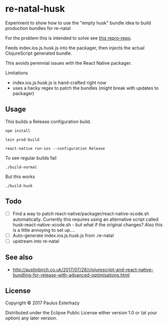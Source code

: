 # re-natal-husk

Experiment to show how to use the "empty husk" bundle idea to build production bundles for re-natal

For the problem this is intended to solve see [this repro-repo](https://github.com/jeaye/react-native-packager-bug).

Feeds index.ios.js.husk.js into the packager, then injects the actual ClojureScript generated bundle.

This avoids perennial issues with the React Native packager.

Limitations

- index.ios.js.husk.js is hand-crafted right now
- uses a hacky regex to patch the bundles (might break with updates to packager)

## Usage

This builds a Release configuration build.

```
npm install

lein prod-build

react-native run-ios --configuration Release
```

To see regular builds fail

```
./build-normal
```

But this works

```
./build-husk
```


## Todo

- [ ] Find a way to patch react-native/packager/react-native-xcode.sh automatically. Currently this requires using an alternative script called husk-react-native-xcode.sh - but what if the original changes? Also this is a little annoying to set up....
- [ ] Auto-generate index.ios.js.husk.js from .re-natal
- [ ] upstream into re-natal

## See also

- http://austinbirch.co.uk/2017/07/28/clojurescript-and-react-native-bundling-for-release-with-advanced-optimisations.html

## License

Copyright © 2017 Paulus Esterhazy

Distributed under the Eclipse Public License either version 1.0 or (at
your option) any later version.
